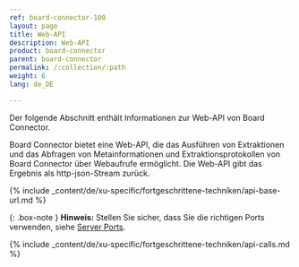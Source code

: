 ```yaml
---
ref: board-connector-100
layout: page
title: Web-API
description: Web-API
product: board-connector
parent: board-connector
permalink: /:collection/:path
weight: 6
lang: de_DE

---
```


Der folgende Abschnitt enthält Informationen zur Web-API von Board Connector.

Board Connector bietet eine Web-API, die das Ausführen von Extraktionen und das Abfragen von Metainformationen und Extraktionsprotokollen von Board Connector über Webaufrufe ermöglicht.
Die Web-API gibt das Ergebnis als http-json-Stream zurück.

{% include _content/de/xu-specific/fortgeschrittene-techniken/api-base-url.md %}

{: .box-note } 
**Hinweis:** Stellen Sie sicher, dass Sie die richtigen Ports verwenden, siehe [Server Ports](./server/ports).

{% include _content/de/xu-specific/fortgeschrittene-techniken/api-calls.md %}